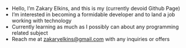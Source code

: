- Hello, I’m Zakary Elkins, and this is my (currently devoid Github Page)
- I’m interested in becoming a formidable developer and to land a job working with technology
- Currently learning as much as I possibly can about any programming related subject
- Reach me at zakaryelkins@gmail.com with any inquiries or offers

<!---
ZakaryElkins/ZakaryElkins is a ✨ special ✨ repository because its `README.md` (this file) appears on your GitHub profile.
You can click the Preview link to take a look at your changes.
--->

